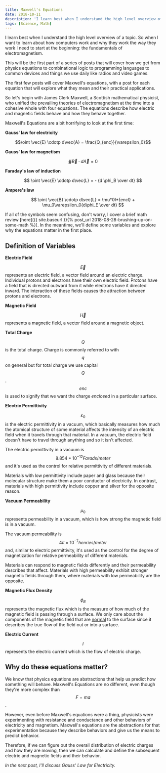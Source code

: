 ```yaml
---
title: Maxwell's Equations
date: 2018-10-11
description: 'I learn best when I understand the high level overview of a topic. So when I want to learn about how computers work and why they work the way they work I need to start at the beginning: the fundamentals of electromagnetism.'
tags: [Science, Math]
---
```


I learn best when I understand the high level overview of a topic. So when I want to learn about how computers work and why they work the way they work I need to start at the beginning: the fundamentals of electromagnetism.

This will be the first part of a series of posts that will cover how we get from physics equations to combinational logic to programming languages to common devices and things we use daily like radios and video games.

The first few posts will cover Maxwell's equations, with a post for each equation that will explore what they mean and their practical applications.

So let's begin with James Clerk Maxwell, a Scottish mathematical physicist, who unified the prevailing theories of electromagnetism at the time into a cohesive whole with four equations. The equations describe how electric and magnetic fields behave and how they behave together.

Maxwell's Equations are a bit horrifying to look at the first time:

**Gauss' law for electricity**

$$\oint \vec{E} \cdotp d\vec{A} = \frac{Q_{enc}}{\varepsilon_0}$$

**Gauss' law for magnetism**

$$\oiint \vec{B} \cdotp d\vec{A} = 0$$

**Faraday's law of induction**

$$ \oint \vec{E} \cdotp d\vec{L} = - {d \phi_B \over dt} $$

**Ampere's law**

$$ \oint \vec{B} \cdotp d\vec{L} = \mu*0I*{encl} + \mu_0\varepsilon_0{d\phi_E \over dt} $$

If all of the symbols seem confusing, don't worry, I cover a brief math review [here]({{ site.baseurl }}{% post_url 2018-08-28-brushing-up-on-some-math %}). In the meantime, we'll define some variables and explore why the equations matter in the first place.

## Definition of Variables

**Electric Field**

$$\vec{E}$$ represents an electric field, a vector field around an electric charge. Individual protons and electrons have their own electric field. Protons have a field that is directed outward from it while electrons have it directed inward. The interaction of these fields causes the attraction between protons and electrons.

**Magnetic Field**

$$\vec{H}$$ represents a magnetic field, a vector field around a magnetic object.

**Total Charge**

$$Q$$ is the total charge. Charge is commonly referred to with $$q$$ on general but for total charge we use capital $$Q$$. $$enc$$ is used to signify that we want the charge _enclosed_ in a particular surface.

**Electric Permittivity**

$$\varepsilon_0$$ is the electric permittivity in a vacuum, which basically measures how much the atomical structure of some material affects the intensity of an electric field when it travels through that material. In a vacuum, the electric field doesn't have to travel through anything and so it isn't affected.

The electric permittivity in a vacuum is $$8.854 * 10^{-12} Farads/meter$$ and it's used as the control for relative permittivity of different materials.

Materials with low permittivity include paper and glass because their molecular structure make them a poor conductor of electricity. In contrast, materials with high permittivity include copper and silver for the opposite reason.

**Vacuum Permeability**

$$\mu_0$$ represents permeability in a vacuum, which is how strong the magnetic field is in a vacuum.

The vacuum permeability is $$4π×10^{-7} henries/meter$$ and, similar to electric permittivity, it's used as the control for the degree of magnetization for relative permeability of different materials.

Materials can respond to magnetic fields differently and their permeability describes that affect. Materials with high permeability exhibit stronger magnetic fields through them, where materials with low permeability are the opposite.

**Magnetic Flux Density**

$$\phi_B$$ represents the magnetic flux which is the measure of how much of the magnetic field is passing through a surface. We only care about the components of the magnetic field that are [normal](<https://en.wikipedia.org/wiki/Normal*(geometry)>) to the surface since it describes the true flow of the field out or into a surface.

**Electric Current**

$$I$$ represents the electric current which is the flow of electric charge.

## Why do these equations matter?

We know that physics equations are abstractions that help us predict how something will behave. Maxwell's Equations are no different, even though they're more complex than $$F= ma$$.

However, even before Maxwell's equations were a thing, physicists were experimenting with resistance and conductance and other behaviors of electricity and magnetism. Maxwell's equations are the abstractions for that experimentation because they describe behaviors and give us the means to predict behavior.

Therefore, if we can figure out the overall distribution of electric charges and how they are moving, then we can calculate and define the subsequent electric and magnetic fields and their behavior.

_In the next post, I'll discuss Gauss' Law for Electricity._
